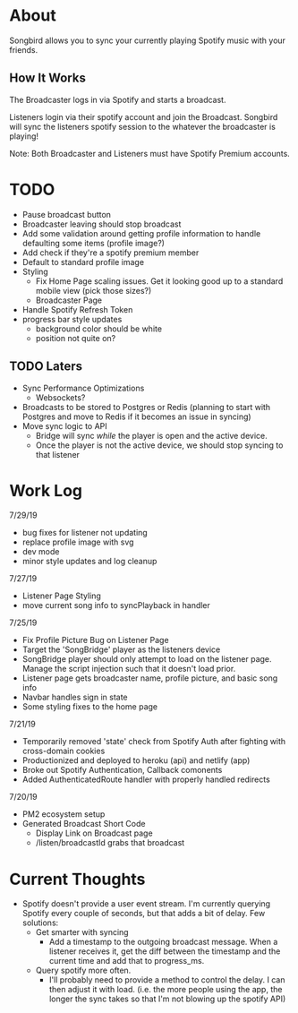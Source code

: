 # About

Songbird allows you to sync your currently playing Spotify music with your friends.

## How It Works

The Broadcaster logs in via Spotify and starts a broadcast.

Listeners login via their spotify account and join the Broadcast. Songbird will sync the listeners spotify session to the whatever the broadcaster is playing!

Note: Both Broadcaster and Listeners must have Spotify Premium accounts.

# TODO

- Pause broadcast button
- Broadcaster leaving should stop broadcast
- Add some validation around getting profile information to handle defaulting some items (profile image?)
- Add check if they're a spotify premium member
- Default to standard profile image
- Styling
  - Fix Home Page scaling issues. Get it looking good up to a standard mobile view (pick those sizes?)
  - Broadcaster Page
- Handle Spotify Refresh Token
- progress bar style updates
  - background color should be white
  - position not quite on?

## TODO Laters

- Sync Performance Optimizations
  - Websockets?
- Broadcasts to be stored to Postgres or Redis (planning to start with Postgres and move to Redis if it becomes an issue in syncing)
- Move sync logic to API
  - Bridge will sync _while_ the player is open and the active device.
  - Once the player is not the active device, we should stop syncing to that listener

# Work Log

7/29/19

- bug fixes for listener not updating
- replace profile image with svg
- dev mode
- minor style updates and log cleanup

7/27/19

- Listener Page Styling
- move current song info to syncPlayback in handler

7/25/19

- Fix Profile Picture Bug on Listener Page
- Target the 'SongBridge' player as the listeners device
- SongBridge player should only attempt to load on the listener page. Manage the script injection such that it doesn't load prior.
- Listener page gets broadcaster name, profile picture, and basic song info
- Navbar handles sign in state
- Some styling fixes to the home page

7/21/19

- Temporarily removed 'state' check from Spotify Auth after fighting with cross-domain cookies
- Productionized and deployed to heroku (api) and netlify (app)
- Broke out Spotify Authentication, Callback comonents
- Added AuthenticatedRoute handler with properly handled redirects

7/20/19

- PM2 ecosystem setup
- Generated Broadcast Short Code
  - Display Link on Broadcast page
  - /listen/broadcastId grabs that broadcast

# Current Thoughts

- Spotify doesn't provide a user event stream. I'm currently querying Spotify every couple of seconds, but that adds a bit of delay. Few solutions:
  - Get smarter with syncing
    - Add a timestamp to the outgoing broadcast message. When a listener receives it, get the diff between the timestamp and the current time and add that to progress_ms.
  - Query spotify more often.
    - I'll probably need to provide a method to control the delay. I can then adjust it with load. (i.e. the more people using the app, the longer the sync takes so that I'm not blowing up the spotify API)
